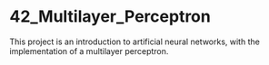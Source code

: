 # 42_Multilayer_Perceptron

This project is an introduction to artificial neural networks, with the
implementation of a multilayer perceptron.
